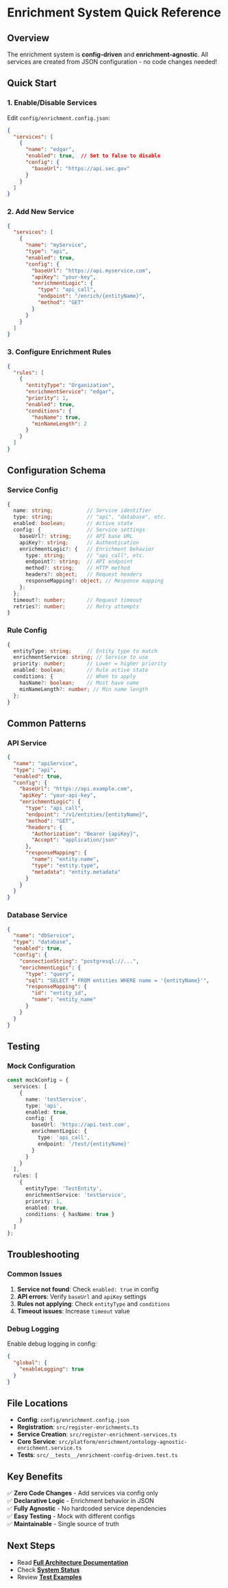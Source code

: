 # Enrichment System Quick Reference

## Overview

The enrichment system is **config-driven** and **enrichment-agnostic**. All services are created from JSON configuration - no code changes needed!

## Quick Start

### 1. Enable/Disable Services

Edit `config/enrichment.config.json`:

```json
{
  "services": [
    {
      "name": "edgar",
      "enabled": true,  // Set to false to disable
      "config": {
        "baseUrl": "https://api.sec.gov"
      }
    }
  ]
}
```

### 2. Add New Service

```json
{
  "services": [
    {
      "name": "myService",
      "type": "api",
      "enabled": true,
      "config": {
        "baseUrl": "https://api.myservice.com",
        "apiKey": "your-key",
        "enrichmentLogic": {
          "type": "api_call",
          "endpoint": "/enrich/{entityName}",
          "method": "GET"
        }
      }
    }
  ]
}
```

### 3. Configure Enrichment Rules

```json
{
  "rules": [
    {
      "entityType": "Organization",
      "enrichmentService": "edgar",
      "priority": 1,
      "enabled": true,
      "conditions": {
        "hasName": true,
        "minNameLength": 2
      }
    }
  ]
}
```

## Configuration Schema

### Service Config
```typescript
{
  name: string;           // Service identifier
  type: string;           // "api", "database", etc.
  enabled: boolean;       // Active state
  config: {               // Service settings
    baseUrl?: string;     // API base URL
    apiKey?: string;      // Authentication
    enrichmentLogic?: {   // Enrichment behavior
      type: string;       // "api_call", etc.
      endpoint?: string;  // API endpoint
      method?: string;    // HTTP method
      headers?: object;   // Request headers
      responseMapping?: object; // Response mapping
    };
  };
  timeout?: number;       // Request timeout
  retries?: number;       // Retry attempts
}
```

### Rule Config
```typescript
{
  entityType: string;     // Entity type to match
  enrichmentService: string; // Service to use
  priority: number;       // Lower = higher priority
  enabled: boolean;       // Rule active state
  conditions: {           // When to apply
    hasName?: boolean;    // Must have name
    minNameLength?: number; // Min name length
  };
}
```

## Common Patterns

### API Service
```json
{
  "name": "apiService",
  "type": "api",
  "enabled": true,
  "config": {
    "baseUrl": "https://api.example.com",
    "apiKey": "your-api-key",
    "enrichmentLogic": {
      "type": "api_call",
      "endpoint": "/v1/entities/{entityName}",
      "method": "GET",
      "headers": {
        "Authorization": "Bearer {apiKey}",
        "Accept": "application/json"
      },
      "responseMapping": {
        "name": "entity.name",
        "type": "entity.type",
        "metadata": "entity.metadata"
      }
    }
  }
}
```

### Database Service
```json
{
  "name": "dbService",
  "type": "database",
  "enabled": true,
  "config": {
    "connectionString": "postgresql://...",
    "enrichmentLogic": {
      "type": "query",
      "sql": "SELECT * FROM entities WHERE name = '{entityName}'",
      "responseMapping": {
        "id": "entity_id",
        "name": "entity_name"
      }
    }
  }
}
```

## Testing

### Mock Configuration
```typescript
const mockConfig = {
  services: [
    {
      name: 'testService',
      type: 'api',
      enabled: true,
      config: {
        baseUrl: 'https://api.test.com',
        enrichmentLogic: {
          type: 'api_call',
          endpoint: '/test/{entityName}'
        }
      }
    }
  ],
  rules: [
    {
      entityType: 'TestEntity',
      enrichmentService: 'testService',
      priority: 1,
      enabled: true,
      conditions: { hasName: true }
    }
  ]
};
```

## Troubleshooting

### Common Issues

1. **Service not found**: Check `enabled: true` in config
2. **API errors**: Verify `baseUrl` and `apiKey` settings
3. **Rules not applying**: Check `entityType` and `conditions`
4. **Timeout issues**: Increase `timeout` value

### Debug Logging

Enable debug logging in config:
```json
{
  "global": {
    "enableLogging": true
  }
}
```

## File Locations

- **Config**: `config/enrichment.config.json`
- **Registration**: `src/register-enrichments.ts`
- **Service Creation**: `src/register-enrichment-services.ts`
- **Core Service**: `src/platform/enrichment/ontology-agnostic-enrichment.service.ts`
- **Tests**: `src/__tests__/enrichment-config-driven.test.ts`

## Key Benefits

✅ **Zero Code Changes** - Add services via config only  
✅ **Declarative Logic** - Enrichment behavior in JSON  
✅ **Fully Agnostic** - No hardcoded service dependencies  
✅ **Easy Testing** - Mock with different configs  
✅ **Maintainable** - Single source of truth  

## Next Steps

- Read **[Full Architecture Documentation](enrichment-agnostic-architecture.md)**
- Check **[System Status](../development/system-status.md)**
- Review **[Test Examples](../src/__tests__/enrichment-config-driven.test.ts)** 
